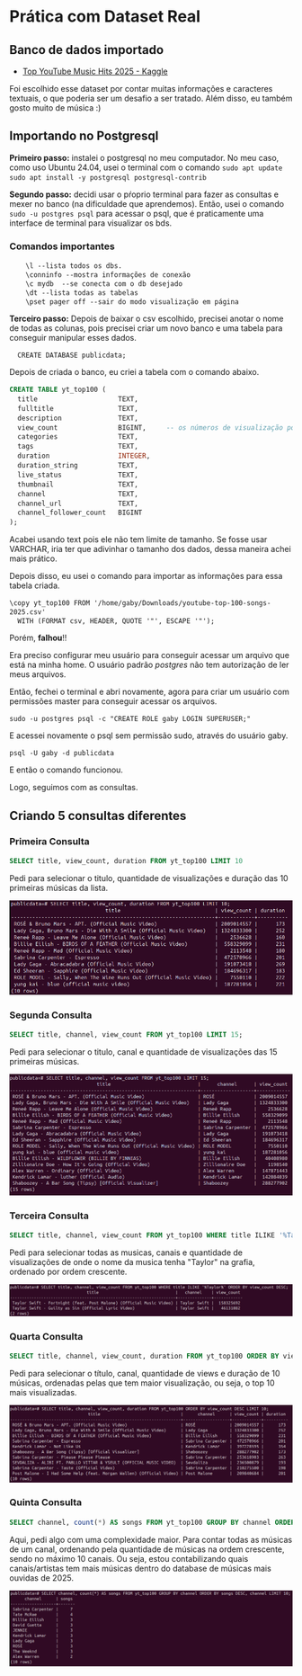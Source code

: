 # Prática com Dataset Real

## Banco de dados importado

- [Top YouTube Music Hits 2025 - Kaggle](https://www.kaggle.com/datasets/ayeshaimran123/top-youtube-music-hits-2025?resource=download)

Foi escolhido esse dataset por contar muitas informações e caracteres textuais, o que poderia ser um desafio a ser tratado. Além disso, eu também gosto muito de música :)

## Importando no Postgresql

**Primeiro passo:** instalei o postgresql no meu computador. No meu caso, como uso Ubuntu 24.04, usei o terminal com o comando `sudo apt update
sudo apt install -y postgresql postgresql-contrib`

**Segundo passo:** decidi usar o pŕoprio terminal para fazer as consultas e mexer no banco (na dificuldade que aprendemos).
Então, usei o comando `sudo -u postgres psql` para acessar o psql, que é praticamente uma interface de terminal para visualizar os bds.

### Comandos importantes

```
    \l --lista todos os dbs.
    \conninfo --mostra informações de conexão
    \c mydb  --se conecta com o db desejado
    \dt --lista todas as tabelas
    \pset pager off --sair do modo visualização em página
```

**Terceiro passo:** Depois de baixar o csv escolhido, precisei anotar o nome de todas as colunas, pois precisei criar um novo banco e uma tabela para conseguir manipular esses dados.

```
  CREATE DATABASE publicdata;
```

Depois de criada o banco, eu criei a tabela com o comando abaixo.

```sql
CREATE TABLE yt_top100 (
  title                    TEXT,
  fulltitle                TEXT,
  description              TEXT,
  view_count               BIGINT,     -- os números de visualização podem ultrapassar o limite do int
  categories               TEXT,
  tags                     TEXT,
  duration                 INTEGER,
  duration_string          TEXT,
  live_status              TEXT,
  thumbnail                TEXT,
  channel                  TEXT,
  channel_url              TEXT,
  channel_follower_count   BIGINT
);
```

Acabei usando text pois ele não tem limite de tamanho. Se fosse usar VARCHAR, iria ter que adivinhar o tamanho dos dados, dessa maneira achei mais prático.

Depois disso, eu usei o comando para importar as informações para essa tabela criada.

```
\copy yt_top100 FROM '/home/gaby/Downloads/youtube-top-100-songs-2025.csv'
  WITH (FORMAT csv, HEADER, QUOTE '"', ESCAPE '"');
```

Porém, **falhou**!!

Era preciso configurar meu usuário para conseguir acessar um arquivo que está na minha home. O usuário padrão _postgres_ não tem autorização de ler meus arquivos.

Então, fechei o terminal e abri novamente, agora para criar um usuário com permissões master para conseguir acessar os arquivos.

```
sudo -u postgres psql -c "CREATE ROLE gaby LOGIN SUPERUSER;"
```

E acessei novamente o psql sem permissão sudo, através do usuário gaby.

```
psql -U gaby -d publicdata
```

E então o comando funcionou.

Logo, seguimos com as consultas.

## Criando 5 consultas diferentes

### Primeira Consulta

```sql
SELECT title, view_count, duration FROM yt_top100 LIMIT 10
```

Pedi para selecionar o titulo, quantidade de visualizações e duração das 10 primeiras músicas da lista.

![consulta](img/primeira-consulta.png "Primeira consulta SQL")

### Segunda Consulta

```sql
SELECT title, channel, view_count FROM yt_top100 LIMIT 15;
```

Pedi para selecionar o titulo, canal e quantidade de visualizações das 15 primeiras músicas.

![consulta](img/segunda-consulta.png "Segunda consulta SQL")

### Terceira Consulta

```sql
SELECT title, channel, view_count FROM yt_top100 WHERE title ILIKE '%Taylor%' ORDER BY view_count DESC;
```

Pedi para selecionar todas as musicas, canais e quantidade de visualizações de onde o nome da musica tenha "Taylor" na grafia, ordenado por ordem crescente.

![consulta](img/terceira-consulta.png "Terceira consulta SQL")

### Quarta Consulta

```sql
SELECT title, channel, view_count, duration FROM yt_top100 ORDER BY view_count DESC LIMIT 10;
```

Pedi para selecionar o título, canal, quantidade de views e duração de 10 músicas, ordenadas pelas que tem maior visualização, ou seja, o top 10 mais visualizadas.

![consulta](img/quarta-consulta.png "Quarta consulta SQL")

### Quinta Consulta

```sql
SELECT channel, count(*) AS songs FROM yt_top100 GROUP BY channel ORDER BY songs DESC, channel LIMIT 10;
```

Aqui, pedi algo com uma complexidade maior. Para contar todas as músicas de um canal, ordenando pela quantidade de músicas na ordem crescente, sendo no máximo 10 canais. Ou seja, estou contabilizando quais canais/artistas tem mais músicas dentro do database de músicas mais ouvidas de 2025.

![consulta](img/quinta-consulta.png "Quinta consulta SQL")
